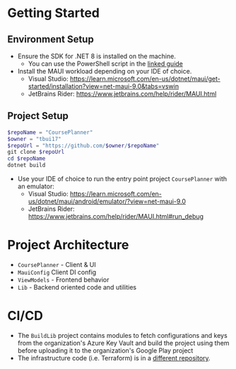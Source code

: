 # Getting Started

## Environment Setup

- Ensure the SDK for .NET 8 is installed on the machine.
    - You can use the PowerShell script in
      the [linked guide](https://learn.microsoft.com/en-us/dotnet/core/install/windows#install-with-powershell)
- Install the MAUI workload depending on your IDE of choice.
    - Visual Studio: https://learn.microsoft.com/en-us/dotnet/maui/get-started/installation?view=net-maui-9.0&tabs=vswin
    - JetBrains Rider: https://www.jetbrains.com/help/rider/MAUI.html

## Project Setup

```powershell
$repoName = "CoursePlanner"
$owner = "tbui17"
$repoUrl = "https://github.com/$owner/$repoName"
git clone $repoUrl
cd $repoName
dotnet build
```

- Use your IDE of choice to run the entry point project `CoursePlanner` with an emulator:
    - Visual Studio: https://learn.microsoft.com/en-us/dotnet/maui/android/emulator/?view=net-maui-9.0
    - JetBrains Rider: https://www.jetbrains.com/help/rider/MAUI.html#run_debug

# Project Architecture

- `CoursePlanner` - Client & UI
- `MauiConfig` Client DI config
- `ViewModels` - Frontend behavior
- `Lib` - Backend oriented code and utilities

# CI/CD

- The `BuildLib` project contains modules to fetch configurations and keys from the organization's Azure Key Vault and
  build the project using them before uploading it to the organization's Google Play project
- The infrastructure code (i.e. Terraform) is in a [different repository](https://www.github.com/tbui17/courseplanner_tf).
